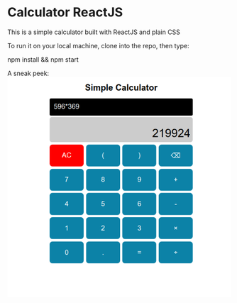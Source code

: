 # Calculator ReactJS

This is a simple calculator built with ReactJS and plain CSS

To run it on your local machine, clone into the repo, then type:

  npm install && npm start

A sneak peek:
![alt simple-calculator](screenshot.png)